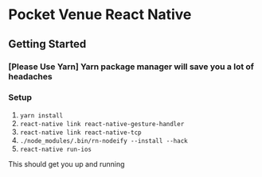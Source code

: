 # Pocket Venue React Native

## Getting Started
### [Please Use Yarn] Yarn package manager will save you a lot of headaches
### Setup
1. `yarn install`
2. `react-native link react-native-gesture-handler`
3. `react-native link react-native-tcp`
4. `./node_modules/.bin/rn-nodeify --install --hack`
5. `react-native run-ios` 

This should get you up and running
